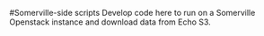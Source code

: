 #Somerville-side scripts
Develop code here to run on a Somerville Openstack instance and download data from Echo S3.
